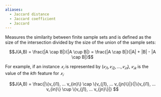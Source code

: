 ```yaml
---
aliases:
  - Jaccard distance
  - Jaccard coefficient
  - Jaccard
---
```

Measures the similarity between finite sample sets and is defined as the size of the intersection divided by the size of the union of the sample sets:

$$J(A,B) = \frac{|A \cap B|}{|A \cup B|} = \frac{|A \cap B|}{|A| + |B| - |A \cap B|}$$

For example, if an instance $𝑥_𝑖$ is represented by $(𝑣_{𝑖1},𝑣_{𝑖2},...,𝑣_{𝑖𝑛})$, $𝑣_{𝑖𝑘}$ is the value of the 𝑘𝑡ℎ feature for $𝑥_𝑖$

$$J(A,B) = \frac{|\{v_{i1}, ... v_{in}\} \cap \{v_{j1}, ... v_{jn}\}|}{|\{v_{i1}, ... v_{in}\} \cup \{v_{j1}, ... v_{jn}\}|} $$

